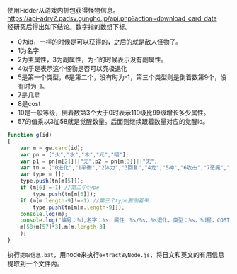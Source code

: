 使用Fidder从游戏内抓包获得怪物信息。  
https://api-adrv2.padsv.gungho.jp/api.php?action=download_card_data  
经研究后得出如下结论。数字指的数组下标。
* 0为id，一样的时候是可以获得的，之后的就是敌人怪物了。
* 1为名字
* 2为主属性，3为副属性，为-1的时候表示没有副属性。
* 4似乎是表示这个怪物是否可以究极退化
* 5是第一个类型，6是第二个，没有时为-1，第三个类型则是倒着数第9个，没有时为-1。
* 7是几星
* 8是cost
* 10是一般等级，倒着数第3个大于0时表示110级比99级增长多少属性。
* 57的值乘以3加58就是觉醒数量。后面则继续跟着数量对应的觉醒id。

```js
function g(id)
{
	var m = gw.card[id];
	var pn = ["火","水","木","光","暗"];
	var p1 = pn[m[2]]||"无",p2 = pn[m[3]]||"无";
	var tn = ["0进化","1平衡","2体力","3回复","4龙","5神","6攻击","7恶魔","8机械","9","10","11","12觉醒","13","14强化","15卖钱"];
	var type = [];
	type.push(tn[m[5]]);
	if (m[6]!=-1) //第二个type
		type.push(tn[m[6]]);
	if (m[m.length-9]!=-1) //第三个type要倒着来
		type.push(tn[m[m.length-9]]);
	console.log(m);
	console.log("编号：%d,名字：%s，属性：%s/%s，%s退化，类型：%s，%d星，COST：%d，%s个觉醒，110级增长%d%",m[0],m[1],p1,p2,m[4]?"可":"不可",type.join("|"),m[7],m[8],
	m[58+m[57]*3],m[m.length-3]
	);
}
```

执行`提取信息.bat`，用node来执行`extractByNode.js`，将日文和英文的有用信息提取到一个文件内。